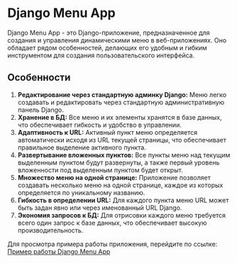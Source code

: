 <h1>Django Menu App</h1>

<p>Django Menu App - это Django-приложение, предназначенное для создания и управления динамическими меню в веб-приложениях. Оно обладает рядом особенностей, делающих его удобным и гибким инструментом для создания пользовательского интерфейса.</p>

<h2>Особенности</h2>

<ol>
    <li><strong>Редактирование через стандартную админку Django:</strong> Меню легко создавать и редактировать через стандартную административную панель Django.</li>
    <li><strong>Хранение в БД:</strong> Все меню и их элементы хранятся в базе данных, что обеспечивает гибкость и удобство в управлении.</li>
    <li><strong>Адаптивность к URL:</strong> Активный пункт меню определяется автоматически исходя из URL текущей страницы, что обеспечивает правильное выделение активного пункта.</li>
    <li><strong>Развертывание вложенных пунктов:</strong> Все пункты меню над текущим выделенным пунктом будут развернуты, а также первый уровень вложенности под выделенным пунктом будет открыт.</li>
    <li><strong>Множество меню на одной странице:</strong> Приложение позволяет создавать несколько меню на одной странице, каждое из которых определяется по уникальному названию.</li>
    <li><strong>Гибкость в определении URL:</strong> Для каждого пункта меню URL может быть задан явно или через именованный URL Django.</li>
    <li><strong>Экономия запросов к БД:</strong> Для отрисовки каждого меню требуется всего один запрос к базе данных, что обеспечивает высокую производительность.</li>
</ol>


<p>Для просмотра примера работы приложения, перейдите по ссылке: <a href="http://159.253.23.119:8000/">Пример работы Django Menu App</a></p>
